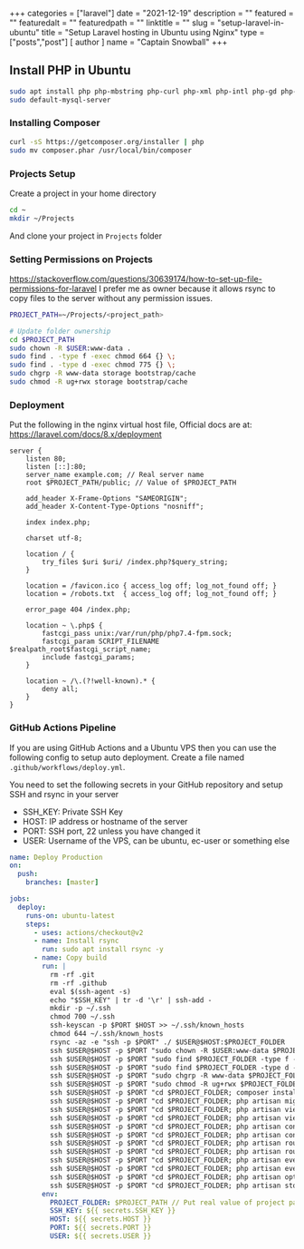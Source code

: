 +++
categories = ["laravel"]
date = "2021-12-19"
description = ""
featured = ""
featuredalt = ""
featuredpath = ""
linktitle = ""
slug = "setup-laravel-in-ubuntu"
title = "Setup Laravel hosting in Ubuntu using Nginx"
type = ["posts","post"]
[ author ]
  name = "Captain Snowball"
+++

## Install PHP in Ubuntu
```bash
sudo apt install php php-mbstring php-curl php-xml php-intl php-gd php-zip php-mysql zip
sudo default-mysql-server
```

### Installing Composer
```bash
curl -sS https://getcomposer.org/installer | php
sudo mv composer.phar /usr/local/bin/composer
```

### Projects Setup
Create a project in your home directory
```bash
cd ~
mkdir ~/Projects
```
And clone your project in `Projects` folder

### Setting Permissions on Projects
https://stackoverflow.com/questions/30639174/how-to-set-up-file-permissions-for-laravel
I prefer me as owner because it allows rsync to copy files to the server without any permission issues.
```bash
PROJECT_PATH=~/Projects/<project_path>

# Update folder ownership
cd $PROJECT_PATH
sudo chown -R $USER:www-data .
sudo find . -type f -exec chmod 664 {} \;
sudo find . -type d -exec chmod 775 {} \;
sudo chgrp -R www-data storage bootstrap/cache
sudo chmod -R ug+rwx storage bootstrap/cache
```

### Deployment
Put the following in the nginx virtual host file, Official docs are at: https://laravel.com/docs/8.x/deployment
```text
server {
    listen 80;
    listen [::]:80;
    server_name example.com; // Real server name
    root $PROJECT_PATH/public; // Value of $PROJECT_PATH

    add_header X-Frame-Options "SAMEORIGIN";
    add_header X-Content-Type-Options "nosniff";

    index index.php;

    charset utf-8;

    location / {
        try_files $uri $uri/ /index.php?$query_string;
    }

    location = /favicon.ico { access_log off; log_not_found off; }
    location = /robots.txt  { access_log off; log_not_found off; }

    error_page 404 /index.php;

    location ~ \.php$ {
        fastcgi_pass unix:/var/run/php/php7.4-fpm.sock;
        fastcgi_param SCRIPT_FILENAME $realpath_root$fastcgi_script_name;
        include fastcgi_params;
    }

    location ~ /\.(?!well-known).* {
        deny all;
    }
}
```

### GitHub Actions Pipeline
If you are using GitHub Actions and a Ubuntu VPS then you can use the following config to setup auto deployment.
Create a file named `.github/workflows/deploy.yml`.

You need to set the following secrets in your GitHub repository and setup SSH and rsync in your server
- SSH_KEY: Private SSH Key
- HOST: IP address or hostname of the server
- PORT: SSH port, 22 unless you have changed it
- USER: Username of the VPS, can be ubuntu, ec-user or something else
```yaml
name: Deploy Production
on:
  push:
    branches: [master]

jobs:
  deploy:
    runs-on: ubuntu-latest
    steps:
      - uses: actions/checkout@v2
      - name: Install rsync
        run: sudo apt install rsync -y
      - name: Copy build
        run: |
          rm -rf .git
          rm -rf .github
          eval $(ssh-agent -s)
          echo "$SSH_KEY" | tr -d '\r' | ssh-add -
          mkdir -p ~/.ssh
          chmod 700 ~/.ssh
          ssh-keyscan -p $PORT $HOST >> ~/.ssh/known_hosts
          chmod 644 ~/.ssh/known_hosts
          rsync -az -e "ssh -p $PORT" ./ $USER@$HOST:$PROJECT_FOLDER
          ssh $USER@$HOST -p $PORT "sudo chown -R $USER:www-data $PROJECT_FOLDER"
          ssh $USER@$HOST -p $PORT "sudo find $PROJECT_FOLDER -type f -exec chmod 664 {} \;"
          ssh $USER@$HOST -p $PORT "sudo find $PROJECT_FOLDER -type d -exec chmod 775 {} \;"
          ssh $USER@$HOST -p $PORT "sudo chgrp -R www-data $PROJECT_FOLDER/storage $PROJECT_FOLDER/bootstrap/cache"
          ssh $USER@$HOST -p $PORT "sudo chmod -R ug+rwx $PROJECT_FOLDER/storage $PROJECT_FOLDER/bootstrap/cache"
          ssh $USER@$HOST -p $PORT "cd $PROJECT_FOLDER; composer install --no-dev -o"
          ssh $USER@$HOST -p $PORT "cd $PROJECT_FOLDER; php artisan migrate --force"
          ssh $USER@$HOST -p $PORT "cd $PROJECT_FOLDER; php artisan view:clear"
          ssh $USER@$HOST -p $PORT "cd $PROJECT_FOLDER; php artisan view:cache"
          ssh $USER@$HOST -p $PORT "cd $PROJECT_FOLDER; php artisan config:clear"
          ssh $USER@$HOST -p $PORT "cd $PROJECT_FOLDER; php artisan config:cache"
          ssh $USER@$HOST -p $PORT "cd $PROJECT_FOLDER; php artisan route:clear"
          ssh $USER@$HOST -p $PORT "cd $PROJECT_FOLDER; php artisan route:cache"
          ssh $USER@$HOST -p $PORT "cd $PROJECT_FOLDER; php artisan event:clear"
          ssh $USER@$HOST -p $PORT "cd $PROJECT_FOLDER; php artisan event:cache"
          ssh $USER@$HOST -p $PORT "cd $PROJECT_FOLDER; php artisan optimize"
          ssh $USER@$HOST -p $PORT "cd $PROJECT_FOLDER; php artisan storage:link"
        env:
          PROJECT_FOLDER: $PROJECT_PATH // Put real value of project path here
          SSH_KEY: ${{ secrets.SSH_KEY }}
          HOST: ${{ secrets.HOST }}
          PORT: ${{ secrets.PORT }}
          USER: ${{ secrets.USER }}
```